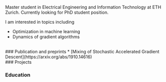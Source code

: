 <meta name="google-site-verification" content="V00AON77pPakhvCHyr-oxQ0sTKSI0gKwF9U9WJg7Gy8" />

Master student in Electrical Engineering and Information Technology at ETH Zurich. Currently looking for PhD student position.<br/>

I am interested in topics including
* Optimization in machine learning
* Dynamics of gradient algorithms

<br/>
### Publication and preprints
* [Mixing of Stochastic Accelerated Gradient Descent](https://arxiv.org/abs/1910.14616)

<br/>
### Projects

### Education

### 
